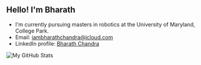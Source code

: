 ## Hello! I'm Bharath

-  I'm currently pursuing masters in robotics at the University of Maryland, College Park.
-  Email: iambharathchandra@icloud.com
-  LinkedIn profile: <a href="https://www.linkedin.com/in/bharathchandra29/"> Bharath Chandra </a>

![My GitHub Stats](https://github-readme-stats.vercel.app/api?username=Bharath2&hide=contribs,prs)

<!--
**Bharath2/Bharath2** is a ✨ _special_ ✨ repository because its `README.md` (this file) appears on your GitHub profile.

Here are some ideas to get you started:

- 🔭 I’m currently working on ...
- 🌱 I’m currently learning ...
- 👯 I’m looking to collaborate on ...
- 🤔 I’m looking for help with ...
- 💬 Ask me about ...
- 📫 How to reach me: ...
- 😄 Pronouns: ...
- ⚡ Fun fact: ...
-->
